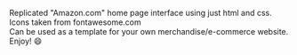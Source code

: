 Replicated "Amazon.com" home page interface using just html and css.  
Icons taken from fontawesome.com  
Can be used as a template for your own merchandise/e-commerce website.  
Enjoy! :smile:

